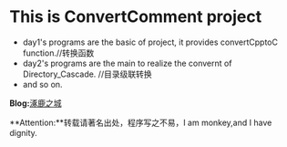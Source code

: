# This is ConvertComment project
- day1's programs are the basic of project, it provides convertCpptoC function.//转换函数
- day2's programs are the main to realize the convernt of Directory_Cascade.   //目录级联转换
- and so on.

**Blog:**[涿鹿之城](http://blog.csdn.net/derkampf/article/category/6694271)

**Attention:**转载请著名出处，程序写之不易，I am monkey,and I have dignity.
